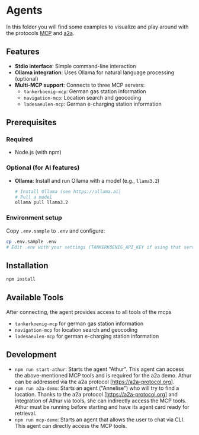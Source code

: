 # Agents
In this folder you will find some examples to visualize and play around with the protocols [MCP](https://modelcontextprotocol.io/) and [a2a](https://a2a-protocol.org).

## Features

- **Stdio interface**: Simple command-line interaction
- **Ollama integration**: Uses Ollama for natural language processing (optional)
- **Multi-MCP support**: Connects to three MCP servers:
  - `tankerkoenig-mcp`: German gas station information
  - `navigation-mcp`: Location search and geocoding
  - `ladesaeulen-mcp`: German e-charging station information

## Prerequisites

### Required
- Node.js (with npm)

### Optional (for AI features)
- **Ollama**: Install and run Ollama with a model (e.g., `llama3.2`)
  ```bash
  # Install Ollama (see https://ollama.ai)
  # Pull a model
  ollama pull llama3.2
  ```

### Environment setup
Copy `.env.sample` to `.env` and configure:
```bash
cp .env.sample .env
# Edit .env with your settings (TANKERKOENIG_API_KEY if using that server)
```

## Installation

```bash
npm install
```

## Available Tools

After connecting, the agent provides access to all tools of the mcps 
- `tankerkoenig-mcp` for german gas station information
- `navigation-mcp` for location search and geocoding
- `ladesaeulen-mcp` for german e-charging station information

## Development

- `npm run start-athur`: Starts the agent "Athur". This agent can access the above-mentioned MCP tools and is required for the a2a demo. Athur can be addressed via the a2a protocol [https://a2a-protocol.org].
- `npm run a2a-demo`: Starts an agent ("Annelise") who will try to find a location. Thanks to the a2a protocol [https://a2a-protocol.org] and integration of Athur via tools, she can indirectly access the MCP tools. Athur must be running before starting and have its agent card ready for retrieval.
- `npm run mcp-demo`: Starts an agent that allows the user to chat via CLI. This agent can directly access the MCP tools.
